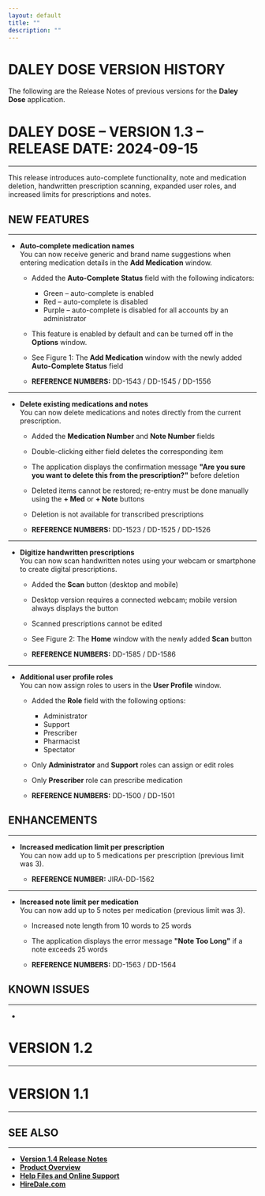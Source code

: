 ```yaml
---
layout: default
title: ""
description: ""
---
```


# **DALEY DOSE VERSION HISTORY**
The following are the Release Notes of previous versions for the **Daley Dose** application.

# **DALEY DOSE – VERSION 1.3 – RELEASE DATE: 2024-09-15**  
---

This release introduces auto-complete functionality, note and medication deletion, handwritten prescription scanning, expanded user roles, and increased limits for prescriptions and notes.

## **NEW FEATURES**  
---

- **Auto-complete medication names**  
  You can now receive generic and brand name suggestions when entering medication details in the **Add Medication** window.

  - Added the **Auto-Complete Status** field with the following indicators:  
    - Green – auto-complete is enabled  
    - Red – auto-complete is disabled  
    - Purple – auto-complete is disabled for all accounts by an administrator

  - This feature is enabled by default and can be turned off in the **Options** window.

  - See Figure 1: The **Add Medication** window with the newly added **Auto-Complete Status** field

  - **REFERENCE NUMBERS:** DD-1543 / DD-1545 / DD-1556

---

- **Delete existing medications and notes**  
  You can now delete medications and notes directly from the current prescription.

  - Added the **Medication Number** and **Note Number** fields

  - Double-clicking either field deletes the corresponding item

  - The application displays the confirmation message **"Are you sure you want to delete this from the prescription?"** before deletion

  - Deleted items cannot be restored; re-entry must be done manually using the **+ Med** or **+ Note** buttons

  - Deletion is not available for transcribed prescriptions

  - **REFERENCE NUMBERS:** DD-1523 / DD-1525 / DD-1526

---

- **Digitize handwritten prescriptions**  
  You can now scan handwritten notes using your webcam or smartphone to create digital prescriptions.

  - Added the **Scan** button (desktop and mobile)

  - Desktop version requires a connected webcam; mobile version always displays the button

  - Scanned prescriptions cannot be edited

  - See Figure 2: The **Home** window with the newly added **Scan** button

  - **REFERENCE NUMBERS:** DD-1585 / DD-1586

---

- **Additional user profile roles**  
  You can now assign roles to users in the **User Profile** window.

  - Added the **Role** field with the following options:  
    - Administrator  
    - Support  
    - Prescriber  
    - Pharmacist  
    - Spectator

  - Only **Administrator** and **Support** roles can assign or edit roles

  - Only **Prescriber** role can prescribe medication

  - **REFERENCE NUMBERS:** DD-1500 / DD-1501

## **ENHANCEMENTS**  
---

- **Increased medication limit per prescription**  
  You can now add up to 5 medications per prescription (previous limit was 3).

  - **REFERENCE NUMBER:** JIRA-DD-1562

---

- **Increased note limit per medication**  
  You can now add up to 5 notes per medication (previous limit was 3).

  - Increased note length from 10 words to 25 words

  - The application displays the error message **"Note Too Long"** if a note exceeds 25 words

  - **REFERENCE NUMBERS:** DD-1563 / DD-1564

## **KNOWN ISSUES**  
---



- 
# **VERSION 1.2**
---

# **VERSION 1.1**
---

## **SEE ALSO**
---
- [**Version 1.4 Release Notes**](/daleydose/release-notes-v1.4)
- [**Product Overview**](https://hiredale.github.io/daleydose/)
- [**Help Files and Online Support**](/daleydose/help-files)
- [**HireDale.com**](https://hiredale.github.io)
